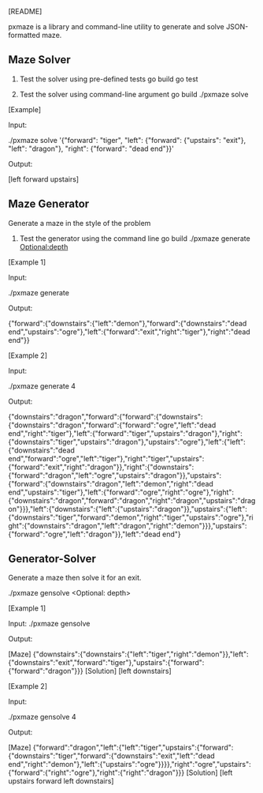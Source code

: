 [README]

pxmaze is a library and command-line utility to generate and solve JSON-formatted maze.

## Maze Solver ##

1. Test the solver using pre-defined tests
go build
go test

2. Test the solver using command-line argument
go build
./pxmaze solve <JSON Maze data>

[Example]

Input:

./pxmaze solve '{"forward": "tiger", "left": {"forward": {"upstairs": "exit"}, "left": "dragon"}, "right": {"forward": "dead end"}}'

Output:

[left forward upstairs]


## Maze Generator ##

Generate a maze in the style of the problem 

1. Test the generator using the command line
go build
./pxmaze generate <Optional:depth>

[Example 1]

Input:

./pxmaze generate

Output:

{"forward":{"downstairs":{"left":"demon"},"forward":{"downstairs":"dead end","upstairs":"ogre"},"left":{"forward":"exit","right":"tiger"},"right":"dead end"}}

[Example 2]

Input:

./pxmaze generate 4

Output:

{"downstairs":"dragon","forward":{"forward":{"downstairs":{"downstairs":"dragon","forward":{"forward":"ogre","left":"dead end","right":"tiger"},"left":{"forward":"tiger","upstairs":"dragon"},"right":{"downstairs":"tiger","upstairs":"dragon"},"upstairs":"ogre"},"left":{"left":{"downstairs":"dead end","forward":"ogre","left":"tiger"},"right":"tiger","upstairs":{"forward":"exit","right":"dragon"}},"right":{"downstairs":{"forward":"dragon","left":"ogre","upstairs":"dragon"}},"upstairs":{"forward":{"downstairs":"dragon","left":"demon","right":"dead end","upstairs":"tiger"},"left":{"forward":"ogre","right":"ogre"},"right":{"downstairs":"dragon","forward":"dragon","right":"dragon","upstairs":"dragon"}}},"left":{"downstairs":{"left":{"upstairs":"dragon"}},"upstairs":{"left":{"downstairs":"tiger","forward":"demon","right":"tiger","upstairs":"ogre"},"right":{"downstairs":"dragon","left":"dragon","right":"demon"}}},"upstairs":{"forward":"ogre","left":"dragon"}},"left":"dead end"}

## Generator-Solver ##

Generate a maze then solve it for an exit.

./pxmaze gensolve <Optional: depth>

[Example 1]

Input:
./pxmaze gensolve

Output:

[Maze]
 {"downstairs":{"downstairs":{"left":"tiger","right":"demon"}},"left":{"downstairs":"exit","forward":"tiger"},"upstairs":{"forward":{"forward":"dragon"}}}
[Solution]
[left downstairs]

[Example 2]

Input:

./pxmaze gensolve 4

Output:

[Maze]
 {"forward":"dragon","left":{"left":"tiger","upstairs":{"forward":{"downstairs":"tiger","forward":{"downstairs":"exit","left":"dead end","right":"demon"},"left":{"upstairs":"ogre"}}}},"right":"ogre","upstairs":{"forward":{"right":"ogre"},"right":{"right":"dragon"}}}
[Solution]
[left upstairs forward left downstairs]
